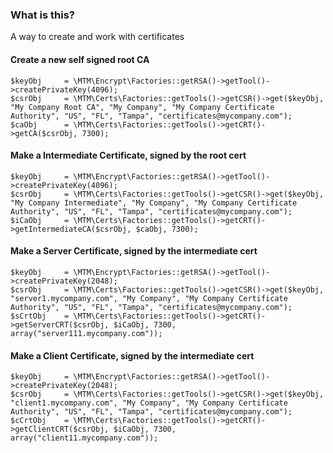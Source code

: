 ### What is this?

A way to create and work with certificates


#### Create a new self signed root CA
```
$keyObj		= \MTM\Encrypt\Factories::getRSA()->getTool()->createPrivateKey(4096);
$csrObj		= \MTM\Certs\Factories::getTools()->getCSR()->get($keyObj, "My Company Root CA", "My Company", "My Company Certificate Authority", "US", "FL", "Tampa", "certificates@mycompany.com");
$caObj		= \MTM\Certs\Factories::getTools()->getCRT()->getCA($csrObj, 7300);
```
#### Make a Intermediate Certificate, signed by the root cert
```
$keyObj		= \MTM\Encrypt\Factories::getRSA()->getTool()->createPrivateKey(4096);
$csrObj		= \MTM\Certs\Factories::getTools()->getCSR()->get($keyObj, "My Company Intermediate", "My Company", "My Company Certificate Authority", "US", "FL", "Tampa", "certificates@mycompany.com");
$iCaObj		= \MTM\Certs\Factories::getTools()->getCRT()->getIntermediateCA($csrObj, $caObj, 7300);
```
#### Make a Server Certificate, signed by the intermediate cert
```
$keyObj		= \MTM\Encrypt\Factories::getRSA()->getTool()->createPrivateKey(2048);
$csrObj		= \MTM\Certs\Factories::getTools()->getCSR()->get($keyObj, "server1.mycompany.com", "My Company", "My Company Certificate Authority", "US", "FL", "Tampa", "certificates@mycompany.com");
$sCrtObj	= \MTM\Certs\Factories::getTools()->getCRT()->getServerCRT($csrObj, $iCaObj, 7300, array("server111.mycompany.com"));
```
		
#### Make a Client Certificate, signed by the intermediate cert
```
$keyObj		= \MTM\Encrypt\Factories::getRSA()->getTool()->createPrivateKey(2048);
$csrObj		= \MTM\Certs\Factories::getTools()->getCSR()->get($keyObj, "client1.mycompany.com", "My Company", "My Company Certificate Authority", "US", "FL", "Tampa", "certificates@mycompany.com");
$cCrtObj	= \MTM\Certs\Factories::getTools()->getCRT()->getClientCRT($csrObj, $iCaObj, 7300, array("client11.mycompany.com"));
```
